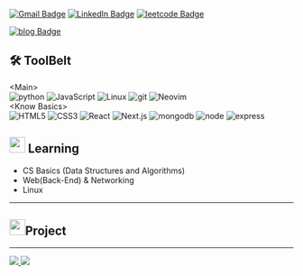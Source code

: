 [![Gmail Badge](https://img.shields.io/badge/Gmail-EA4335?style=for-the-badge&logo=Gmail&logoColor=white&link=mailto:hsh048148@gmail.com)](mailto:hsh048148@gmail.com)
[![LinkedIn Badge](https://img.shields.io/badge/linkedin-0A66C2?style=for-the-badge&logo=linkedin&logoColor=white&link=https://www.linkedin.com/in/eric-whale-4853301ab/)](https://www.linkedin.com/in/eric-whale-4853301ab/)
[![leetcode Badge](https://img.shields.io/badge/leetcode-FEA116?style=for-the-badge&logo=leetcode&logoColor=white&link=https://leetcode.com/hsh048148)](https://leetcode.com/hsh048148)

[![blog Badge](https://img.shields.io/badge/blog-ericwhaleblog.com-FF4500?style=for-the-badge&logo=vercel&logoColor=black&link=https://www.ericwhaleblog.com)](https://www.ericwhaleblog.com)

<!-- [![Twitter Badge](https://img.shields.io/badge/twitter-1DA1F2?style=for-the-badge&logo=twitter&logoColor=white&link=https://twitter.com/ericthewhale)](https://twitter.com/ericthewhale) -->

<!-- animated emoji: https://www.animatedemojis.com/ -->


<h2>🛠 ToolBelt</h2>

<div style="display: flex, flex-direction: row, align-items: flex-end">
  &ltMain&gt <br/>
  <img alt="python" src="https://img.shields.io/badge/python-3776AB?style=flat&logo=python&logoColor=white"/>
  <img alt="JavaScript" src="https://img.shields.io/badge/JavaScript-F7DF1E?style=flat&logo=javascript&logoColor=black" />
  <img alt="Linux" src="https://img.shields.io/badge/Linux-222222?style=flat&logo=linux&logoColor=white"/>
  <img alt="git" src="https://img.shields.io/badge/-Git-F05032?style=flat&logo=git&logoColor=white" />
  <img alt="Neovim" src="https://img.shields.io/badge/Neovim-57A143?style=flat&logo=neovim&logoColor=white" />
</div>

<div style="display: flex, flex-direction: row">
  &ltKnow Basics&gt <br/>
  <img alt="HTML5" src="https://img.shields.io/badge/HTML5-E34F26?style=flat&logo=html5&logoColor=white"/>
  <img alt="CSS3" src="https://img.shields.io/badge/CSS3-1572B6?style=flat&logo=css3&logoColor=white"/>
  <img alt="React" src="https://img.shields.io/badge/React-61DAFB?style=flat&logo=react&logoColor=white"/>
  <img alt="Next.js" src="https://img.shields.io/badge/Next.js-000000?style=flat&logo=next.js&logoColor=white"/>
  <img alt="mongodb" src="https://img.shields.io/badge/mongodb-47A248?style=flat&logo=mongodb&logoColor=white"/>
  <img alt="node" src="https://img.shields.io/badge/nodejs-339933?style=flat&logo=node.js&logoColor=white"/>
  <img alt="express" src="https://img.shields.io/badge/express-ffffff?style=flat&logo=express&logoColor=black"/>
  <!--  <img alt="TypeScript" src="https://img.shields.io/badge/TypeScript-007ACC?style=flat&logo=typescript&logoColor=white" /> -->
  <!--  <img alt="GraphQL" src="https://img.shields.io/badge/-GraphQL-E10098?style=flat&logo=graphql&logoColor=white" /> -->
</div>
<!-- https://simpleicons.org/  & https://shields.io/ -->

<h2><img src="https://meritt-gifs.s3-us-west-1.amazonaws.com/nerd-life/matrix.gif" width="28"/> Learning</h2>

* CS Basics (Data Structures and Algorithms)
* Web(Back-End) & Networking
* Linux

---

<h2><img src="https://meritt-gifs.s3.us-west-1.amazonaws.com/giphy/giphy-diamond.gif" width="28"/>Project</h2>

<!--
* <a href=""> Project Name : Description </a>
* <a href=""> Project Name : Description </a>
* <a href=""> Project Name : Description </a>
-->

---

<a href="https://github.com/eric8979">
  <img src="https://github-readme-stats.vercel.app/api?username=eric8979&theme=gruvbox&show_icons=true"/>
</a>

<a href="https://github.com/anuraghazra/github-readme-stats">
  <img src="https://github-readme-stats.vercel.app/api/top-langs/?username=anuraghazra&layout=compact"/>
</a>



<!--
THINK TO ADD...

[![Youtube Badge](https://img.shields.io/badge/YouTube_Channel-FF0000?style=for-the-badge&logo=youtube&logoColor=white&link=https://www.youtube.com/channel/UCEb4WYnanZcA-1KzBIDxLZA)](https://www.youtube.com/channel/UCEb4WYnanZcA-1KzBIDxLZA)
<img src="https://img.shields.io/youtube/channel/subscribers/UCEb4WYnanZcA-1KzBIDxLZA?style=social"/>

Self Updating! (https://medium.com/swlh/how-to-create-a-self-updating-readme-md-for-your-github-profile-f8b05744ca91)
- latest 3~5 blog posts on here updated real time
- latest open source projects on here

-->



